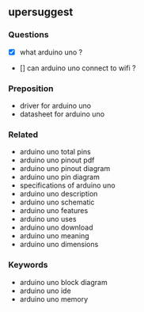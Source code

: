 ## upersuggest

### Questions
- [x] what arduino uno ?
- [] can arduino uno connect to wifi ?

### Preposition
- driver for arduino uno
- datasheet for arduino uno

### Related
- arduino uno total pins
- arduino uno pinout pdf
- arduino uno pinout diagram
- arduino uno pin diagram
- specifications of arduino uno
- arduino uno description
- arduino uno schematic
- arduino uno features
- arduino uno uses
- arduino uno download
- arduino uno meaning
- arduino uno dimensions

### Keywords
- arduino uno block diagram
- arduino uno ide
- arduino uno memory

